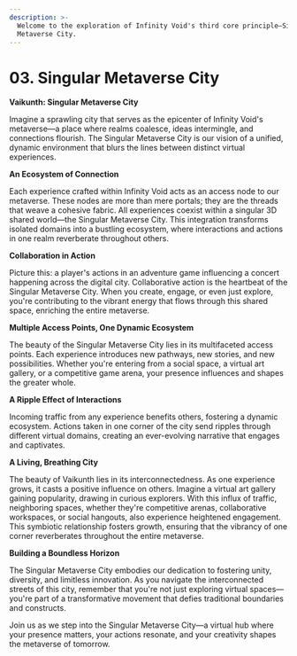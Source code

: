 ```yaml
---
description: >-
  Welcome to the exploration of Infinity Void's third core principle—Singular
  Metaverse City.
---
```


# 03. Singular Metaverse City



**Vaikunth: Singular Metaverse City**

Imagine a sprawling city that serves as the epicenter of Infinity Void's metaverse—a place where realms coalesce, ideas intermingle, and connections flourish. The Singular Metaverse City is our vision of a unified, dynamic environment that blurs the lines between distinct virtual experiences.

**An Ecosystem of Connection**

Each experience crafted within Infinity Void acts as an access node to our metaverse. These nodes are more than mere portals; they are the threads that weave a cohesive fabric. All experiences coexist within a singular 3D shared world—the Singular Metaverse City. This integration transforms isolated domains into a bustling ecosystem, where interactions and actions in one realm reverberate throughout others.

**Collaboration in Action**

Picture this: a player's actions in an adventure game influencing a concert happening across the digital city. Collaborative action is the heartbeat of the Singular Metaverse City. When you create, engage, or even just explore, you're contributing to the vibrant energy that flows through this shared space, enriching the entire metaverse.

**Multiple Access Points, One Dynamic Ecosystem**

The beauty of the Singular Metaverse City lies in its multifaceted access points. Each experience introduces new pathways, new stories, and new possibilities. Whether you're entering from a social space, a virtual art gallery, or a competitive game arena, your presence influences and shapes the greater whole.

**A Ripple Effect of Interactions**

Incoming traffic from any experience benefits others, fostering a dynamic ecosystem. Actions taken in one corner of the city send ripples through different virtual domains, creating an ever-evolving narrative that engages and captivates.

**A Living, Breathing City**

The beauty of Vaikunth lies in its interconnectedness. As one experience grows, it casts a positive influence on others. Imagine a virtual art gallery gaining popularity, drawing in curious explorers. With this influx of traffic, neighboring spaces, whether they're competitive arenas, collaborative workspaces, or social hangouts, also experience heightened engagement. This symbiotic relationship fosters growth, ensuring that the vibrancy of one corner reverberates throughout the entire metaverse.

**Building a Boundless Horizon**

The Singular Metaverse City embodies our dedication to fostering unity, diversity, and limitless innovation. As you navigate the interconnected streets of this city, remember that you're not just exploring virtual spaces—you're part of a transformative movement that defies traditional boundaries and constructs.

Join us as we step into the Singular Metaverse City—a virtual hub where your presence matters, your actions resonate, and your creativity shapes the metaverse of tomorrow.
